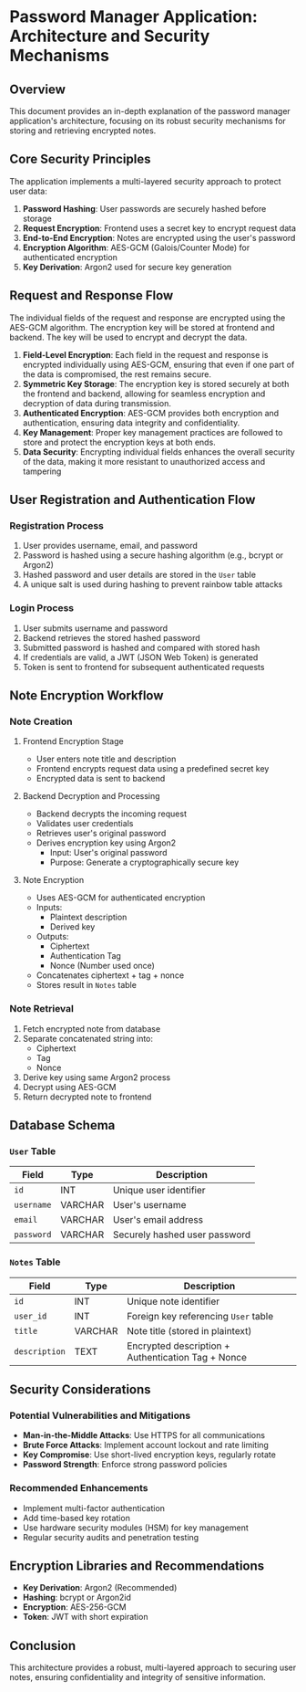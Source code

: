 # Password Manager Application: Architecture and Security Mechanisms

## Overview

This document provides an in-depth explanation of the password manager application's architecture, focusing on its robust security mechanisms for storing and retrieving encrypted notes.

## Core Security Principles

The application implements a multi-layered security approach to protect user data:
1. **Password Hashing**: User passwords are securely hashed before storage
2. **Request Encryption**: Frontend uses a secret key to encrypt request data
3. **End-to-End Encryption**: Notes are encrypted using the user's password
4. **Encryption Algorithm**: AES-GCM (Galois/Counter Mode) for authenticated encryption
5. **Key Derivation**: Argon2 used for secure key generation

## Request and Response Flow

The individual fields of the request and response are encrypted using the AES-GCM algorithm. The encryption key will be stored at frontend and backend. The key will be used to encrypt and decrypt the data.
1. **Field-Level Encryption**: Each field in the request and response is encrypted individually using AES-GCM, ensuring that even if one part of the data is compromised, the rest remains secure.
2. **Symmetric Key Storage**: The encryption key is stored securely at both the frontend and backend, allowing for seamless encryption and decryption of data during transmission.
3. **Authenticated Encryption**: AES-GCM provides both encryption and authentication, ensuring data integrity and confidentiality.
4. **Key Management**: Proper key management practices are followed to store and protect the encryption keys at both ends.
5. **Data Security**: Encrypting individual fields enhances the overall security of the data, making it more resistant to unauthorized access and tampering

## User Registration and Authentication Flow

### Registration Process
1. User provides username, email, and password
2. Password is hashed using a secure hashing algorithm (e.g., bcrypt or Argon2)
3. Hashed password and user details are stored in the `User` table
4. A unique salt is used during hashing to prevent rainbow table attacks

### Login Process
1. User submits username and password
2. Backend retrieves the stored hashed password
3. Submitted password is hashed and compared with stored hash
4. If credentials are valid, a JWT (JSON Web Token) is generated
5. Token is sent to frontend for subsequent authenticated requests

## Note Encryption Workflow

### Note Creation
1. Frontend Encryption Stage
   - User enters note title and description
   - Frontend encrypts request data using a predefined secret key
   - Encrypted data is sent to backend

2. Backend Decryption and Processing
   - Backend decrypts the incoming request
   - Validates user credentials
   - Retrieves user's original password
   - Derives encryption key using Argon2
     - Input: User's original password
     - Purpose: Generate a cryptographically secure key

3. Note Encryption
   - Uses AES-GCM for authenticated encryption
   - Inputs:
     - Plaintext description
     - Derived key
   - Outputs:
     - Ciphertext
     - Authentication Tag
     - Nonce (Number used once)
   - Concatenates ciphertext + tag + nonce
   - Stores result in `Notes` table

### Note Retrieval
1. Fetch encrypted note from database
2. Separate concatenated string into:
   - Ciphertext
   - Tag
   - Nonce
3. Derive key using same Argon2 process
4. Decrypt using AES-GCM
5. Return decrypted note to frontend

## Database Schema

### `User` Table
| Field      | Type    | Description                      |
|------------|---------|----------------------------------|
| `id`       | INT     | Unique user identifier           |
| `username` | VARCHAR | User's username                  |
| `email`    | VARCHAR | User's email address             |
| `password` | VARCHAR | Securely hashed user password    |

### `Notes` Table
| Field         | Type    | Description                                         |
|---------------|---------|-----------------------------------------------------|
| `id`          | INT     | Unique note identifier                              |
| `user_id`     | INT     | Foreign key referencing `User` table                |
| `title`       | VARCHAR | Note title (stored in plaintext)                    |
| `description` | TEXT    | Encrypted description + Authentication Tag + Nonce  |

## Security Considerations

### Potential Vulnerabilities and Mitigations
- **Man-in-the-Middle Attacks**: Use HTTPS for all communications
- **Brute Force Attacks**: Implement account lockout and rate limiting
- **Key Compromise**: Use short-lived encryption keys, regularly rotate
- **Password Strength**: Enforce strong password policies

### Recommended Enhancements
- Implement multi-factor authentication
- Add time-based key rotation
- Use hardware security modules (HSM) for key management
- Regular security audits and penetration testing

## Encryption Libraries and Recommendations

- **Key Derivation**: Argon2 (Recommended)
- **Hashing**: bcrypt or Argon2id
- **Encryption**: AES-256-GCM
- **Token**: JWT with short expiration

## Conclusion

This architecture provides a robust, multi-layered approach to securing user notes, ensuring confidentiality and integrity of sensitive information.
